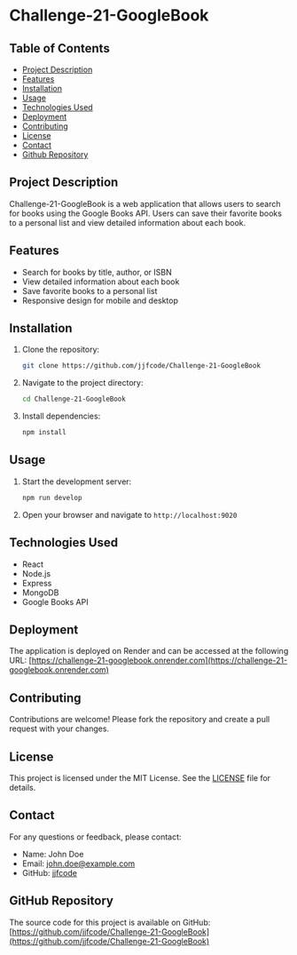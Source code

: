 # Challenge-21-GoogleBook

## Table of Contents
- [Project Description](#project-description)
- [Features](#features)
- [Installation](#installation)
- [Usage](#usage)
- [Technologies Used](#technologies-used)
- [Deployment](#deployment)
- [Contributing](#contributing)
- [License](#license)
- [Contact](#contact)
- [Github Repository](#github-repository)

## Project Description
Challenge-21-GoogleBook is a web application that allows users to search for books using the Google Books API. Users can save their favorite books to a personal list and view detailed information about each book.

## Features
- Search for books by title, author, or ISBN
- View detailed information about each book
- Save favorite books to a personal list
- Responsive design for mobile and desktop

## Installation
1. Clone the repository:
    ```bash
    git clone https://github.com/jjfcode/Challenge-21-GoogleBook
    ```
2. Navigate to the project directory:
    ```bash
    cd Challenge-21-GoogleBook
    ```
3. Install dependencies:
    ```bash
    npm install
    ```

## Usage
1. Start the development server:
    ```bash
    npm run develop
    ```
2. Open your browser and navigate to `http://localhost:9020`

## Technologies Used
- React
- Node.js
- Express
- MongoDB
- Google Books API

## Deployment
The application is deployed on Render and can be accessed at the following URL:
[https://challenge-21-googlebook.onrender.com](https://challenge-21-googlebook.onrender.com)

## Contributing
Contributions are welcome! Please fork the repository and create a pull request with your changes.

## License
This project is licensed under the MIT License. See the [LICENSE](http://_vscodecontentref_/0) file for details.

## Contact
For any questions or feedback, please contact:
- Name: John Doe
- Email: john.doe@example.com
- GitHub: [jjfcode](https://github.com/jjfcode)

## GitHub Repository
The source code for this project is available on GitHub:
[https://github.com/jjfcode/Challenge-21-GoogleBook](https://github.com/jjfcode/Challenge-21-GoogleBook)
